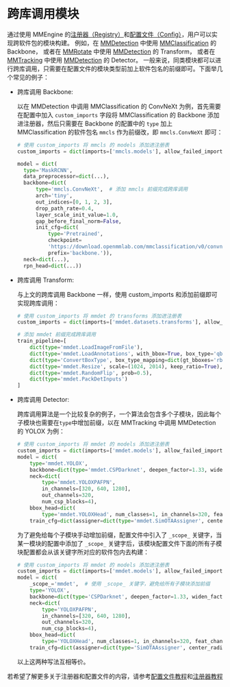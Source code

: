 # 跨库调用模块

通过使用 MMEngine 的[注册器（Registry）](../tutorials/registry.md)和[配置文件（Config）](../tutorials/config.md)，用户可以实现跨软件包的模块构建。
例如，在 [MMDetection](https://github.com/open-mmlab/mmdetection) 中使用 [MMClassification](https://github.com/open-mmlab/mmclassification) 的 Backbone，
或者在 [MMRotate](https://github.com/open-mmlab/mmrotate) 中使用 [MMDetection](https://github.com/open-mmlab/mmdetection) 的 Transform，
或者在 [MMTracking](https://github.com/open-mmlab/mmtracking) 中使用 [MMDetection](https://github.com/open-mmlab/mmdetection) 的 Detector。
一般来说，同类模块都可以进行跨库调用，只需要在配置文件的模块类型前加上软件包名的前缀即可。下面举几个常见的例子：

- 跨库调用 Backbone:

  以在 MMDetection 中调用 MMClassification 的 ConvNeXt 为例，首先需要在配置中加入 `custom_imports` 字段将 MMClassification 的 Backbone 添加进注册器，然后只需要在 Backbone 的配置中的 `type` 加上 MMClassification 的软件包名 `mmcls` 作为前缀改，即 `mmcls.ConvNeXt` 即可：

  ```python
  # 使用 custom_imports 将 mmcls 的 models 添加进注册表
  custom_imports = dict(imports=['mmcls.models'], allow_failed_imports=False)

  model = dict(
    type='MaskRCNN',
    data_preprocessor=dict(...),
    backbone=dict(
        type='mmcls.ConvNeXt',  # 添加 mmcls 前缀完成跨库调用
        arch='tiny',
        out_indices=[0, 1, 2, 3],
        drop_path_rate=0.4,
        layer_scale_init_value=1.0,
        gap_before_final_norm=False,
        init_cfg=dict(
            type='Pretrained',
            checkpoint=
            'https://download.openmmlab.com/mmclassification/v0/convnext/downstream/convnext-tiny_3rdparty_32xb128-noema_in1k_20220301-795e9634.pth',
            prefix='backbone.')),
    neck=dict(...),
    rpn_head=dict(...))
  ```

- 跨库调用 Transform:

  与上文的跨库调用 Backbone 一样，使用 custom_imports 和添加前缀即可实现跨库调用：

  ```python
  # 使用 custom_imports 将 mmdet 的 transforms 添加进注册表
  custom_imports = dict(imports=['mmdet.datasets.transforms'], allow_failed_imports=False)

  # 添加 mmdet 前缀完成跨库调用
  train_pipeline=[
      dict(type='mmdet.LoadImageFromFile'),
      dict(type='mmdet.LoadAnnotations', with_bbox=True, box_type='qbox'),
      dict(type='ConvertBoxType', box_type_mapping=dict(gt_bboxes='rbox')),
      dict(type='mmdet.Resize', scale=(1024, 2014), keep_ratio=True),
      dict(type='mmdet.RandomFlip', prob=0.5),
      dict(type='mmdet.PackDetInputs')
  ]
  ```

- 跨库调用 Detector:

  跨库调用算法是一个比较复杂的例子，一个算法会包含多个子模块，因此每个子模块也需要在`type`中增加前缀，以在 MMTracking 中调用 MMDetection 的 YOLOX 为例：

  ```python
  # 使用 custom_imports 将 mmdet 的 models 添加进注册表
  custom_imports = dict(imports=['mmdet.models'], allow_failed_imports=False)
  model = dict(
      type='mmdet.YOLOX',
      backbone=dict(type='mmdet.CSPDarknet', deepen_factor=1.33, widen_factor=1.25),
      neck=dict(
          type='mmdet.YOLOXPAFPN',
          in_channels=[320, 640, 1280],
          out_channels=320,
          num_csp_blocks=4),
      bbox_head=dict(
          type='mmdet.YOLOXHead', num_classes=1, in_channels=320, feat_channels=320),
      train_cfg=dict(assigner=dict(type='mmdet.SimOTAAssigner', center_radius=2.5)))
  ```

  为了避免给每个子模块手动增加前缀，配置文件中引入了 `_scope_` 关键字，当某一模块的配置中添加了 `_scope_` 关键字后，该模块配置文件下面的所有子模块配置都会从该关键字所对应的软件包内去构建：

  ```python
  # 使用 custom_imports 将 mmdet 的 models 添加进注册表
  custom_imports = dict(imports=['mmdet.models'], allow_failed_imports=False)
  model = dict(
      _scope_='mmdet',  # 使用 _scope_ 关键字，避免给所有子模块添加前缀
      type='YOLOX',
      backbone=dict(type='CSPDarknet', deepen_factor=1.33, widen_factor=1.25),
      neck=dict(
          type='YOLOXPAFPN',
          in_channels=[320, 640, 1280],
          out_channels=320,
          num_csp_blocks=4),
      bbox_head=dict(
          type='YOLOXHead', num_classes=1, in_channels=320, feat_channels=320),
      train_cfg=dict(assigner=dict(type='SimOTAAssigner', center_radius=2.5)))
  ```

  以上这两种写法互相等价。

若希望了解更多关于注册器和配置文件的内容，请参考[配置文件教程](../tutorials/config.md)和[注册器教程](../tutorials/registry.md)
